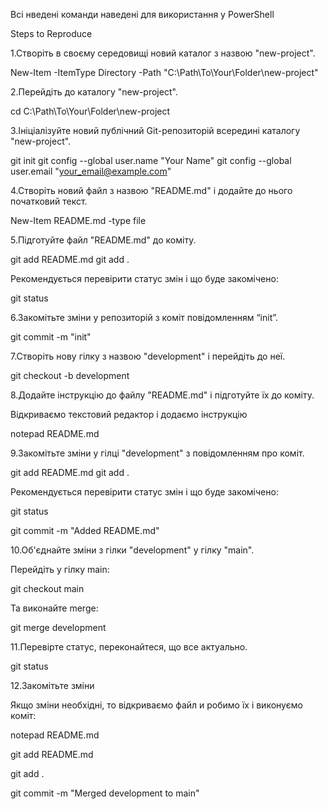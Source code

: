 Всі нведені команди наведені для використання у PowerShell

Steps to Reproduce

1.Створіть в своєму середовищі новий каталог з назвою "new-project".

New-Item -ItemType Directory -Path "C:\Path\To\Your\Folder\new-project"

2.Перейдіть до каталогу "new-project".

cd C:\Path\To\Your\Folder\new-project

3.Ініціалізуйте новий публічний Git-репозиторій всередині каталогу "new-project".

git init
git config --global user.name "Your Name"
git config --global user.email "your_email@example.com"


4.Створіть новий файл з назвою "README.md" і додайте до нього початковий текст.

New-Item README.md -type file

5.Підготуйте файл "README.md" до коміту.

git add README.md
git add .

Рекомендується перевірити статус змін і що буде закомічено:

git status

6.Закомітьте зміни у репозиторій з коміт повідомленням “init”.

git commit -m "init"

7.Створіть нову гілку з назвою "development" і перейдіть до неї.

git checkout -b development

8.Додайте інструкцію до файлу "README.md" і підготуйте їх до коміту.

Відкриваємо текстовий редактор і додаємо інструкцію

notepad README.md 

9.Закомітьте зміни у гілці "development" з повідомленням про коміт.

git add README.md
git add .

Рекомендується перевірити статус змін і що буде закомічено:

git status

git commit -m "Added README.md"

10.Об'єднайте зміни з гілки "development" у гілку "main".

Перейдіть у гілку main:

git checkout main

Та виконайте merge:

git merge development

11.Перевірте статус, переконайтеся, що все актуально.

git status

12.Закомітьте зміни

Якщо зміни необхідні, то відкриваємо файл и робимо їх і виконуємо коміт:

notepad README.md

git add README.md

git add . 

git commit -m "Merged development to main"